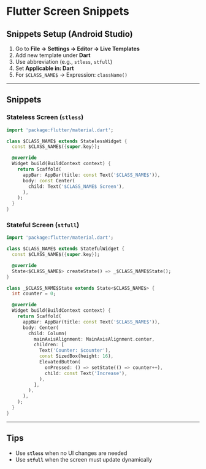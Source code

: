 # Flutter Screen Snippets

## Snippets Setup (Android Studio)

1. Go to **File → Settings → Editor → Live Templates**
2. Add new template under **Dart**
3. Use abbreviation (e.g., `stless`, `stfull`)
4. Set **Applicable in: Dart**
5. For `$CLASS_NAME$` → Expression: `className()`

---

## Snippets

### Stateless Screen (`stless`)
```dart
import 'package:flutter/material.dart';

class $CLASS_NAME$ extends StatelessWidget {
  const $CLASS_NAME$({super.key});

  @override
  Widget build(BuildContext context) {
    return Scaffold(
      appBar: AppBar(title: const Text('$CLASS_NAME$')),
      body: const Center(
        child: Text('$CLASS_NAME$ Screen'),
      ),
    );
  }
}
```

### Stateful Screen (`stfull`)
```dart
import 'package:flutter/material.dart';

class $CLASS_NAME$ extends StatefulWidget {
  const $CLASS_NAME$({super.key});

  @override
  State<$CLASS_NAME$> createState() => _$CLASS_NAME$State();
}

class _$CLASS_NAME$State extends State<$CLASS_NAME$> {
  int counter = 0;

  @override
  Widget build(BuildContext context) {
    return Scaffold(
      appBar: AppBar(title: const Text('$CLASS_NAME$')),
      body: Center(
        child: Column(
          mainAxisAlignment: MainAxisAlignment.center,
          children: [
            Text('Counter: $counter'),
            const SizedBox(height: 16),
            ElevatedButton(
              onPressed: () => setState(() => counter++),
              child: const Text('Increase'),
            ),
          ],
        ),
      ),
    );
  }
}
```

---

## Tips
- Use **`stless`** when no UI changes are needed
- Use **`stfull`** when the screen must update dynamically


